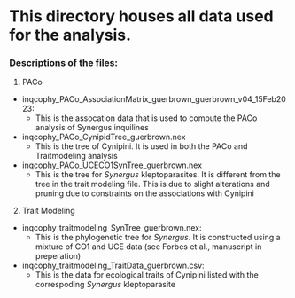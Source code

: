 # This directory houses all data used for the analysis.

### Descriptions of the files:
1. PACo
- inqcophy_PACo_AssociationMatrix_guerbrown_guerbrown_v04_15Feb2023:
	- This is the assocation data that is used to compute the PACo analysis of Synergus inquilines
- inqcophy_PACo_CynipidTree_guerbrown.nex 
	- This is the tree of Cynipini. It is used in both the PACo and Traitmodeling analysis 
- inqcophy_PACo_UCECO1SynTree_guerbrown.nex
	- This is the tree for *Synergus* kleptoparasites. It is different from the tree in the trait modeling file. This is due to slight alterations and pruning due to constraints on the associations with Cynipini
2. Trait Modeling
- inqcophy_traitmodeling_SynTree_guerbrown.nex:
	- This is the phylogenetic tree for *Synergus*. It is constructed using a mixture of CO1 and UCE data (see Forbes et al., manuscript in preperation) 
- inqcophy_traitmodeling_TraitData_guerbrown.csv:
	- This is the data for ecological traits of Cynipini listed with the correspoding *Synergus* kleptoparasite
